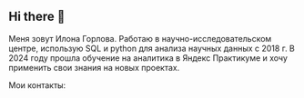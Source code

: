 ## Hi there 👋

<!--
**ilonagorlova/ilonagorlova** is a ✨ _special_ ✨ repository because its `README.md` (this file) appears on your GitHub profile.

Here are some ideas to get you started:

- 🔭 I’m currently working on ...
- 🌱 I’m currently learning ...
- 👯 I’m looking to collaborate on ...
- 🤔 I’m looking for help with ...
- 💬 Ask me about ...
- 📫 How to reach me: ...
- 😄 Pronouns: ...
- ⚡ Fun fact: ...
-->
Меня зовут Илона Горлова. Работаю в научно-исследовательском центре, использую SQL и python для анализа научных данных с 2018 г. В 2024 году прошла обучение на аналитика в Яндекс Практикуме и хочу применить свои знания на новых проектах. 

Мои контакты:
